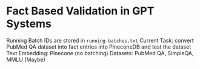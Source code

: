 # Fact Based Validation in GPT Systems

Running Batch IDs are stored in `running-batches.txt`
Current Task: convert PubMed QA dataset into fact entries into PineconeDB and test the dataset
Text Embedding: Pinecone (no batching)
Datasets: PubMed QA, SimpleQA, MMLU (Maybe)

